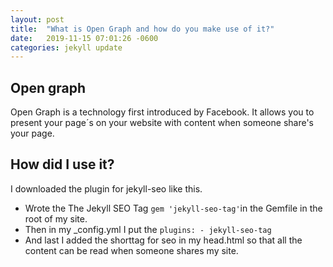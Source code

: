 ```yaml
---
layout: post
title:  "What is Open Graph and how do you make use of it?"
date:   2019-11-15 07:01:26 -0600
categories: jekyll update
---
```


## Open graph

Open Graph is a technology first introduced by Facebook. It allows you to present your page´s on your website with content when someone share's your page. 

## How did I use it?

I downloaded the plugin for jekyll-seo like this. 
 - Wrote the The Jekyll SEO Tag `gem 'jekyll-seo-tag'`in the Gemfile in the root of my site.
 - Then in my _config.yml I put the `plugins: - jekyll-seo-tag`
 - And last I added the shorttag for seo in my head.html so that all the content can be read when someone shares my site.

